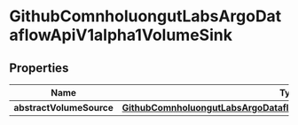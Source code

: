 

# GithubComnholuongutLabsArgoDataflowApiV1alpha1VolumeSink


## Properties

Name | Type | Description | Notes
------------ | ------------- | ------------- | -------------
**abstractVolumeSource** | [**GithubComnholuongutLabsArgoDataflowApiV1alpha1AbstractVolumeSource**](GithubComnholuongutLabsArgoDataflowApiV1alpha1AbstractVolumeSource.md) |  |  [optional]



